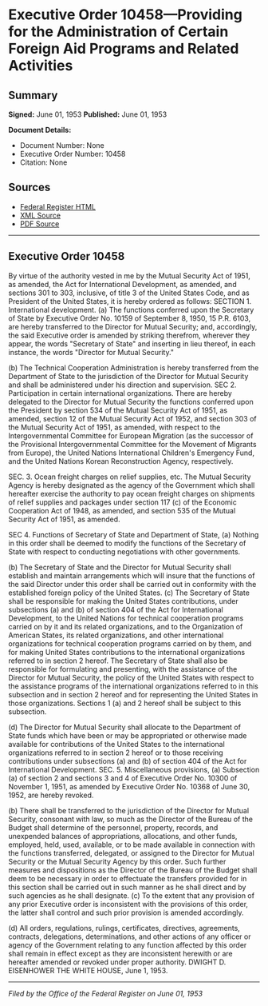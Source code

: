 # Executive Order 10458—Providing for the Administration of Certain Foreign Aid Programs and Related Activities

## Summary

**Signed:** June 01, 1953
**Published:** June 01, 1953

**Document Details:**
- Document Number: None
- Executive Order Number: 10458
- Citation: None

## Sources
- [Federal Register HTML](https://www.presidency.ucsb.edu/documents/executive-order-10458-providing-for-the-administration-certain-foreign-aid-programs-and)
- [XML Source](None)
- [PDF Source](None)

---

## Executive Order 10458

By virtue of the authority vested in me by the Mutual Security Act of 1951, as amended, the Act for International Development, as amended, and sections 301 to 303, inclusive, of title 3 of the United States Code, and as President of the United States, it is hereby ordered as follows:
SECTION 1. International development. (a) The functions conferred upon the Secretary of State by Executive Order No. 10159 of September 8, 1950, 15 P.R. 6103, are hereby transferred to the Director for Mutual Security; and, accordingly, the said Executive order is amended by striking therefrom, wherever they appear, the words "Secretary of State" and inserting in lieu thereof, in each instance, the words "Director for Mutual Security."

(b) The Technical Cooperation Administration is hereby transferred from the Department of State to the jurisdiction of the Director for Mutual Security and shall be administered under his direction and supervision.
SEC 2. Participation in certain international organizations. There are hereby delegated to the Director for Mutual Security the functions conferred upon the President by section 534 of the Mutual Security Act of 1951, as amended, section 12 of the Mutual Security Act of 1952, and section 303 of the Mutual Security Act of 1951, as amended, with respect to the Intergovernmental Committee for European Migration (as the successor of the Provisional Intergovernmental Committee for the Movement of Migrants from Europe), the United Nations International Children's Emergency Fund, and the United Nations Korean Reconstruction Agency, respectively.

SEC. 3. Ocean freight charges on relief supplies, etc. The Mutual Security Agency is hereby designated as the agency of the Government which shall hereafter exercise the authority to pay ocean freight charges on shipments of relief supplies and packages under section 117 (c) of the Economic Cooperation Act of 1948, as amended, and section 535 of the Mutual Security Act of 1951, as amended.

SEC 4. Functions of Secretary of State and Department of State, (a) Nothing in this order shall be deemed to modify the functions of the Secretary of State with respect to conducting negotiations with other governments.

(b) The Secretary of State and the Director for Mutual Security shall establish and maintain arrangements which will insure that the functions of the said Director under this order shall be carried out in conformity with the established foreign policy of the United States.
(c) The Secretary of State shall be responsible for making the United States contributions, under subsections (a) and (b) of section 404 of the Act for International Development, to the United Nations for technical cooperation programs carried on by it and its related organizations, and to the Organization of American States, its related organizations, and other international organizations for technical cooperation programs carried on by them, and for making United States contributions to the international organizations referred to in section 2 hereof. The Secretary of State shall also be responsible for formulating and presenting, with the assistance of the Director for Mutual Security, the policy of the United States with respect to the assistance programs of the international organizations referred to in this subsection and in section 2 hereof and for representing the United States in those organizations. Sections 1 (a) and 2 hereof shall be subject to this subsection.

(d) The Director for Mutual Security shall allocate to the Department of State funds which have been or may be appropriated or otherwise made available for contributions of the United States to the international organizations referred to in section 2 hereof or to those receiving contributions under subsections (a) and (b) of section 404 of the Act for International Development.
SEC. 5. Miscellaneous provisions, (a) Subsection (a) of section 2 and sections 3 and 4 of Executive Order No. 10300 of November 1, 1951, as amended by Executive Order No. 10368 of June 30, 1952, are hereby revoked.

(b) There shall be transferred to the jurisdiction of the Director for Mutual Security, consonant with law, so much as the Director of the Bureau of the Budget shall determine of the personnel, property, records, and unexpended balances of appropriations, allocations, and other funds, employed, held, used, available, or to be made available in connection with the functions transferred, delegated, or assigned to the Director for Mutual Security or the Mutual Security Agency by this order. Such further measures and dispositions as the Director of the Bureau of the Budget shall deem to be necessary in order to effectuate the transfers provided for in this section shall be carried out in such manner as he shall direct and by such agencies as he shall designate.
(c) To the extent that any provision of any prior Executive order is inconsistent with the provisions of this order, the latter shall control and such prior provision is amended accordingly.

(d) All orders, regulations, rulings, certificates, directives, agreements, contracts, delegations, determinations, and other actions of any officer or agency of the Government relating to any function affected by this order shall remain in effect except as they are inconsistent herewith or are hereafter amended or revoked under proper authority.
DWIGHT D. EISENHOWER
THE WHITE HOUSE,
June 1, 1953.

---

*Filed by the Office of the Federal Register on June 01, 1953*
